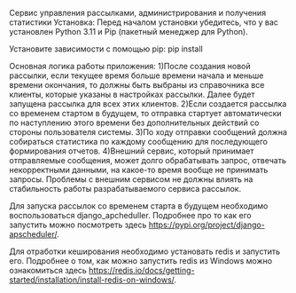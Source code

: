 Сервис управления рассылками, администрирования и получения статистики
Установка: Перед началом установки убедитесь, что у вас установлен Python 3.11 и Pip (пакетный менеджер для Python).

Установите зависимости с помощью pip: pip install

Основная логика работы приложения:
1)После создания новой рассылки, если текущее время больше времени начала и меньше времени окончания, то должны быть выбраны из справочника все клиенты, которые указаны в настройках рассылки. Далее будет запущена рассылка для всех этих клиентов.
2)Если создается рассылка со временем стартом в будущем, то отправка стартует автоматически по наступлению этого времени без дополнительных действий со стороны пользователя системы.
3)По ходу отправки сообщений должна собираться статистика по каждому сообщению для последующего формирования отчетов.
4)Внешний сервис, который принимает отправляемые сообщения, может долго обрабатывать запрос, отвечать некорректными данными, на какое-то время вообще не принимать запросы.  Проблемы с внешним сервисом не должны влиять на стабильность работы разрабатываемого сервиса рассылок.

Для запуска рассылок со временем старта в будущем необходимо воспользоваться django_apcheduller. Подробнее про то как его запустить можно посмотреть здесь https://pypi.org/project/django-apscheduler/.

Для отработки кеширования необходимо установать redis и запустить его. Подробнее о том, как можно запустить redis из Windows можно ознакомиться здесь https://redis.io/docs/getting-started/installation/install-redis-on-windows/.
